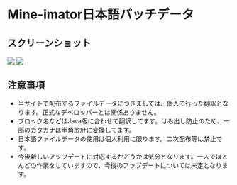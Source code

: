# Mine-imator日本語パッチデータ

## スクリーンショット
<img src="https://github.com/gin0492/milanguage-ja/blob/master/img/scrn1.jpg" align="center">  
<img src="https://github.com/gin0492/milanguage-ja/blob/master/img/scrn2.jpg" align="center">  

## 注意事項
* 当サイトで配布するファイルデータにつきましては、個人で行った翻訳となります。正式なデベロッパーとは関係ありません。  
* ブロック名などはJava版に合わせて翻訳してます。はみ出し防止のため、一部のカタカナは半角ｶﾀｶﾅに変換してます。  
* 日本語ファイルデータの使用は個人利用に限ります。二次配布等は禁止です。  
* 今後新しいアップデートに対応するかどうかは気分となります。一人でほとんどの作業をしていますので、今後のアップデートについては未定となります。

